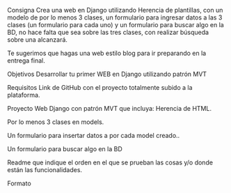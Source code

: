 Consigna
Crea una web en Django utilizando Herencia de plantillas, con un modelo de por lo menos 3 clases, un formulario para ingresar datos a las 3 clases (un formulario para cada uno) y un formulario para buscar algo en la BD, no hace falta que sea sobre las tres clases, con realizar búsqueda sobre una alcanzará.

Te sugerimos que hagas  una web estilo blog para ir preparando en la entrega final.

Objetivos
Desarrollar tu primer WEB en Django utilizando patrón MVT

Requisitos
Link de GitHub con el proyecto totalmente subido a la plataforma.

Proyecto Web Django con patrón MVT que incluya:
Herencia de HTML.

Por lo menos 3 clases en models.

Un formulario para insertar datos a por cada model creado..

Un formulario para buscar algo en la BD

Readme que indique el orden en el que se prueban las cosas y/o donde están las funcionalidades.


Formato


